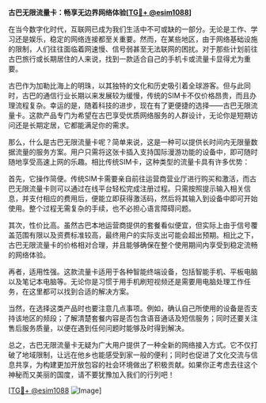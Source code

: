 **古巴无限流量卡：畅享无边界网络体验[[TG💪+ @esim1088](https://t.me/s/esim1088)]**

在当今数字化时代，互联网已成为我们生活中不可或缺的一部分。无论是工作、学习还是娱乐，稳定的网络连接都至关重要。然而，在某些地区，由于网络基础设施的限制，人们往往面临着网速慢、信号弱甚至无法联网的困扰。对于那些计划前往古巴旅行或长期居住的人来说，找到一款适合自己的手机卡或流量卡显得尤为重要。

古巴作为加勒比海上的明珠，以其独特的文化和历史吸引着全球游客。但与此同时，古巴的通信行业长期以来发展较为缓慢，传统的SIM卡不仅价格昂贵，而且办理流程复杂。幸运的是，随着科技的进步，现在有了更便捷的选择——古巴无限流量卡。这款产品专门为希望在古巴享受优质网络服务的人群设计，无论你是短期访问还是长期定居，它都能满足你的需求。

那么，什么是古巴无限流量卡呢？简单来说，这是一种可以提供长时间内无限量数据流量的服务方案。用户只需将这张卡插入支持国际漫游功能的设备中，即可随时随地享受高速上网的乐趣。相比传统SIM卡，这种类型的流量卡具有许多优势：

首先，它操作简便。传统SIM卡需要亲自前往运营商营业厅进行购买和激活，而古巴无限流量卡则可以通过在线平台轻松完成注册过程。只需按照提示输入相关信息，并支付相应的费用后，便能立即获得激活码，然后将其输入到设备中即可开始使用。整个过程无需复杂的手续，也不必担心语言障碍问题。

其次，性价比高。虽然古巴本地运营商提供的套餐看似便宜，但实际上由于信号覆盖范围有限以及资费标准较高，最终用户的实际支出可能会超出预期。相比之下，古巴无限流量卡的价格相对合理，并且能够确保在整个使用期间内享受到稳定流畅的网络体验。

再者，适用性强。这款流量卡适用于各种智能终端设备，包括智能手机、平板电脑以及笔记本电脑等。无论你是习惯于用手机刷短视频还是需要用电脑处理工作任务，在这里都可以找到合适的解决方案。

当然，在选择这类产品时也要注意几点事项。例如，确认自己所使用的设备是否支持该地区的频段；了解清楚套餐内容是否包含语音通话及短信服务；同时还要关注售后服务质量，以便在遇到任何问题时能够及时得到解决。

总之，古巴无限流量卡无疑为广大用户提供了一种全新的网络接入方式。它不仅打破了地域限制，让远在他乡也能感受到家一般的便利；同时也促进了文化交流与信息共享，为构建更加开放包容的社会环境做出了积极贡献。如果你正考虑去往这个神秘而又美丽的国度，请不要犹豫加入我们的行列吧！

[[TG💪+ @esim1088](https://t.me/s/esim1088) ![Image](https://i.postimg.cc/4NQfJmqS/Snipaste-2025-05-13-00-14-12.png)]